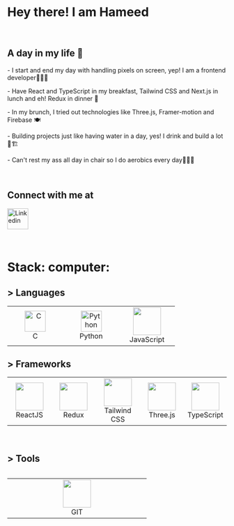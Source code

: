 <h1 align="left" id="IamHameed-title">Hey there! I am Hameed</h1>


<br>
<div align="left">

<h2> A day in my life 💭 </h2>
	
<p>- I start and end my day with handling pixels on screen, yep! I am a frontend developer👩🏽‍💻</p>
<p>- Have React and TypeScript in my breakfast, Tailwind CSS and Next.js in lunch and eh! Redux in dinner 🥂</p>
<p>- In my brunch, I tried out technologies like Three.js, Framer-motion and Firebase 🍽️</p>
<p>- Building projects just like having water in a day, yes! I drink and build a lot 🥤🏗️</p>
<p>- Can't rest my ass all day in chair so I do aerobics every day🤸🏽‍♀️</p>
 
<br>
	

<h2>Connect with me at </h2>
	
<p align="left"> <a href=" https://www.linkedin.com/in/hameedraja12" target="blank"><img src="/image/LinkedIn_icon.png" width="48" height="48" alt="Linkedin"/></a></p>

	
<br>

<h1> Stack: computer:</h1>
  
<h2>> Languages</h2>
  
 <table>
	 <tbody>
  <tr>
   <td align="Center" width="25%"> 
      <a href="#dhrumi-tech" >
        <img src="https://img.icons8.com/color/452/c-programming.png" width="48" height="48" alt="C" />
      </a>
      <br>C
    </td>
    <td align="Center" width="25%">
      <a href="#dhrumi-tech">
        <img src="https://upload.wikimedia.org/wikipedia/commons/thumb/c/c3/Python-logo-notext.svg/1200px-Python-logo-notext.svg.png" width="48" height="48" alt="Python" />
      </a>
      <br>Python
    </td>
    <td align="Center" width="25%">   
        <a href="#dhrumi-tech" >
        <img height="64px" width="64px" src="https://cdn.svgporn.com/logos/javascript.svg">
      </a>
      <br>JavaScript
</td>
   </tr>
</tbody>
  </table>
  
  <h2>> Frameworks</h2>
  
   <table>
   <tbody>
	  <tr>
	
<td align="Center" width="25%">   
        <a href="#dhrumi-tech" >
        <img height="64px" width="64px" src="https://cdn.svgporn.com/logos/react.svg">
      </a>
      <br>ReactJS
</td>
<td align="Center" width="25%">   
        <a href="#dhrumi-tech" >
        <img height="64px" width="64px" src="https://cdn.svgporn.com/logos/redux.svg">
      </a>
      <br>Redux
</td>

<td align="Center" width="25%">   
        <a href="#dhrumi-tech" >
       <img height="64px" width="64px" src="https://img.icons8.com/color/96/null/tailwindcss.png"/>
      </a>
      <br>Tailwind CSS
</td>

<td align="Center" width="25%">   
        <a href="#dhrumi-tech" >
        <img height="64px" width="64px" src="https://cdn.svgporn.com/logos/threejs.svg">
      </a>
      <br>Three.js
</td>
		  <td align="Center" width="25%">   
        <a href="#dhrumi-tech" >
        <img  height="64px" width="64px" src="https://img.icons8.com/color/96/null/typescript.png"/>
      </a>
      <br>TypeScript
</td>


</tr>
</tbody>
<table>
	<br>	  
	
	
<h2>> Tools</h2>
	
<table>
   <tbody>
	 <tr>
		  
<td align="Center" width="25%">   
        <a href="#dhrumi-tech" >
        <img height="64px" width="64px" src="https://upload.wikimedia.org/wikipedia/commons/thumb/3/3f/Git_icon.svg/1200px-Git_icon.svg.png">
      </a>
      <br>GIT
  </td>
</tr>
</tbody>
  </table>
	
